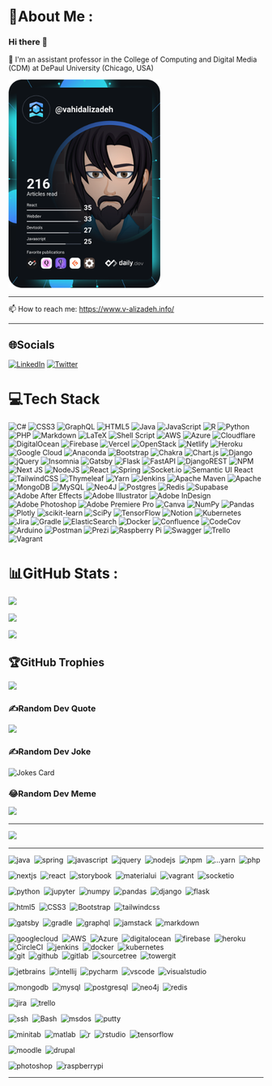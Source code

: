 # 💫About Me :
### Hi there 👋

🔭 I'm an assistant professor in the College of Computing and Digital Media (CDM) at DePaul University (Chicago, USA)

<a href="https://app.daily.dev/vahidalizadeh"><img src="https://github.com/VahidAlizadeh/VahidAlizadeh/blob/main/devcard.svg" width="300" alt="Vahid Alizadeh's Dev Card"/></a>

---

📫 How to reach me: https://www.v-alizadeh.info/

---

## 🌐Socials
[![LinkedIn](https://img.shields.io/badge/LinkedIn-%230077B5.svg?logo=linkedin&logoColor=white)](https://linkedin.com/in/vahidalizadeh) [![Twitter](https://img.shields.io/badge/Twitter-%231DA1F2.svg?logo=Twitter&logoColor=white)](https://twitter.com/vahidalizadehsk) 

# 💻Tech Stack
![C#](https://img.shields.io/badge/c%23-%23239120.svg?style=for-the-badge&logo=c-sharp&logoColor=white) ![CSS3](https://img.shields.io/badge/css3-%231572B6.svg?style=for-the-badge&logo=css3&logoColor=white) ![GraphQL](https://img.shields.io/badge/-GraphQL-E10098?style=for-the-badge&logo=graphql&logoColor=white) ![HTML5](https://img.shields.io/badge/html5-%23E34F26.svg?style=for-the-badge&logo=html5&logoColor=white) ![Java](https://img.shields.io/badge/java-%23ED8B00.svg?style=for-the-badge&logo=java&logoColor=white) ![JavaScript](https://img.shields.io/badge/javascript-%23323330.svg?style=for-the-badge&logo=javascript&logoColor=%23F7DF1E) ![R](https://img.shields.io/badge/r-%23276DC3.svg?style=for-the-badge&logo=r&logoColor=white) ![Python](https://img.shields.io/badge/python-3670A0?style=for-the-badge&logo=python&logoColor=ffdd54) ![PHP](https://img.shields.io/badge/php-%23777BB4.svg?style=for-the-badge&logo=php&logoColor=white) ![Markdown](https://img.shields.io/badge/markdown-%23000000.svg?style=for-the-badge&logo=markdown&logoColor=white) ![LaTeX](https://img.shields.io/badge/latex-%23008080.svg?style=for-the-badge&logo=latex&logoColor=white) ![Shell Script](https://img.shields.io/badge/shell_script-%23121011.svg?style=for-the-badge&logo=gnu-bash&logoColor=white) ![AWS](https://img.shields.io/badge/AWS-%23FF9900.svg?style=for-the-badge&logo=amazon-aws&logoColor=white) ![Azure](https://img.shields.io/badge/azure-%230072C6.svg?style=for-the-badge&logo=azure-devops&logoColor=white) ![Cloudflare](https://img.shields.io/badge/Cloudflare-F38020?style=for-the-badge&logo=Cloudflare&logoColor=white) ![DigitalOcean](https://img.shields.io/badge/DigitalOcean-%230167ff.svg?style=for-the-badge&logo=digitalOcean&logoColor=white) ![Firebase](https://img.shields.io/badge/firebase-%23039BE5.svg?style=for-the-badge&logo=firebase) ![Vercel](https://img.shields.io/badge/vercel-%23000000.svg?style=for-the-badge&logo=vercel&logoColor=white) ![OpenStack](https://img.shields.io/badge/Openstack-%23f01742.svg?style=for-the-badge&logo=openstack&logoColor=white) ![Netlify](https://img.shields.io/badge/netlify-%23000000.svg?style=for-the-badge&logo=netlify&logoColor=#00C7B7) ![Heroku](https://img.shields.io/badge/heroku-%23430098.svg?style=for-the-badge&logo=heroku&logoColor=white) ![Google Cloud](https://img.shields.io/badge/Google%20Cloud-%234285F4.svg?style=for-the-badge&logo=google-cloud&logoColor=white) ![Anaconda](https://img.shields.io/badge/Anaconda-%2344A833.svg?style=for-the-badge&logo=anaconda&logoColor=white) ![Bootstrap](https://img.shields.io/badge/bootstrap-%23563D7C.svg?style=for-the-badge&logo=bootstrap&logoColor=white) ![Chakra](https://img.shields.io/badge/chakra-%234ED1C5.svg?style=for-the-badge&logo=chakraui&logoColor=white) ![Chart.js](https://img.shields.io/badge/chart.js-F5788D.svg?style=for-the-badge&logo=chart.js&logoColor=white) ![Django](https://img.shields.io/badge/django-%23092E20.svg?style=for-the-badge&logo=django&logoColor=white) ![jQuery](https://img.shields.io/badge/jquery-%230769AD.svg?style=for-the-badge&logo=jquery&logoColor=white) ![Insomnia](https://img.shields.io/badge/Insomnia-black?style=for-the-badge&logo=insomnia&logoColor=5849BE) ![Gatsby](https://img.shields.io/badge/Gatsby-%23663399.svg?style=for-the-badge&logo=gatsby&logoColor=white) ![Flask](https://img.shields.io/badge/flask-%23000.svg?style=for-the-badge&logo=flask&logoColor=white) ![FastAPI](https://img.shields.io/badge/FastAPI-005571?style=for-the-badge&logo=fastapi) ![DjangoREST](https://img.shields.io/badge/DJANGO-REST-ff1709?style=for-the-badge&logo=django&logoColor=white&color=ff1709&labelColor=gray) ![NPM](https://img.shields.io/badge/NPM-%23000000.svg?style=for-the-badge&logo=npm&logoColor=white) ![Next JS](https://img.shields.io/badge/Next-black?style=for-the-badge&logo=next.js&logoColor=white) ![NodeJS](https://img.shields.io/badge/node.js-6DA55F?style=for-the-badge&logo=node.js&logoColor=white) ![React](https://img.shields.io/badge/react-%2320232a.svg?style=for-the-badge&logo=react&logoColor=%2361DAFB) ![Spring](https://img.shields.io/badge/spring-%236DB33F.svg?style=for-the-badge&logo=spring&logoColor=white) ![Socket.io](https://img.shields.io/badge/Socket.io-black?style=for-the-badge&logo=socket.io&badgeColor=010101) ![Semantic UI React](https://img.shields.io/badge/Semantic%20UI%20React-%2335BDB2.svg?style=for-the-badge&logo=SemanticUIReact&logoColor=white) ![TailwindCSS](https://img.shields.io/badge/tailwindcss-%2338B2AC.svg?style=for-the-badge&logo=tailwind-css&logoColor=white) ![Thymeleaf](https://img.shields.io/badge/Thymeleaf-%23005C0F.svg?style=for-the-badge&logo=Thymeleaf&logoColor=white) ![Yarn](https://img.shields.io/badge/yarn-%232C8EBB.svg?style=for-the-badge&logo=yarn&logoColor=white) ![Jenkins](https://img.shields.io/badge/jenkins-%232C5263.svg?style=for-the-badge&logo=jenkins&logoColor=white) ![Apache Maven](https://img.shields.io/badge/Apache%20Maven-C71A36?style=for-the-badge&logo=Apache%20Maven&logoColor=white) ![Apache](https://img.shields.io/badge/apache-%23D42029.svg?style=for-the-badge&logo=apache&logoColor=white) ![MongoDB](https://img.shields.io/badge/MongoDB-%234ea94b.svg?style=for-the-badge&logo=mongodb&logoColor=white) ![MySQL](https://img.shields.io/badge/mysql-%2300f.svg?style=for-the-badge&logo=mysql&logoColor=white) 	![Neo4J](https://img.shields.io/badge/Neo4j-008CC1?style=for-the-badge&logo=neo4j&logoColor=white) ![Postgres](https://img.shields.io/badge/postgres-%23316192.svg?style=for-the-badge&logo=postgresql&logoColor=white) ![Redis](https://img.shields.io/badge/redis-%23DD0031.svg?style=for-the-badge&logo=redis&logoColor=white) 	![Supabase](https://img.shields.io/badge/Supabase-3ECF8E?style=for-the-badge&logo=supabase&logoColor=white) ![Adobe After Effects](https://img.shields.io/badge/Adobe%20After%20Effects-9999FF.svg?style=for-the-badge&logo=Adobe%20After%20Effects&logoColor=white) ![Adobe Illustrator](https://img.shields.io/badge/adobeillustrator-%23FF9A00.svg?style=for-the-badge&logo=adobeillustrator&logoColor=white) ![Adobe InDesign](https://img.shields.io/badge/Adobe%20InDesign-49021F?style=for-the-badge&logo=adobeindesign&logoColor=white) ![Adobe Photoshop](https://img.shields.io/badge/adobephotoshop-%2331A8FF.svg?style=for-the-badge&logo=adobephotoshop&logoColor=white) ![Adobe Premiere Pro](https://img.shields.io/badge/Adobe%20Premiere%20Pro-9999FF.svg?style=for-the-badge&logo=Adobe%20Premiere%20Pro&logoColor=white) ![Canva](https://img.shields.io/badge/Canva-%2300C4CC.svg?style=for-the-badge&logo=Canva&logoColor=white) ![NumPy](https://img.shields.io/badge/numpy-%23013243.svg?style=for-the-badge&logo=numpy&logoColor=white) ![Pandas](https://img.shields.io/badge/pandas-%23150458.svg?style=for-the-badge&logo=pandas&logoColor=white) ![Plotly](https://img.shields.io/badge/Plotly-%233F4F75.svg?style=for-the-badge&logo=plotly&logoColor=white) ![scikit-learn](https://img.shields.io/badge/scikit--learn-%23F7931E.svg?style=for-the-badge&logo=scikit-learn&logoColor=white) ![SciPy](https://img.shields.io/badge/SciPy-%230C55A5.svg?style=for-the-badge&logo=scipy&logoColor=%white) ![TensorFlow](https://img.shields.io/badge/TensorFlow-%23FF6F00.svg?style=for-the-badge&logo=TensorFlow&logoColor=white) ![Notion](https://img.shields.io/badge/Notion-%23000000.svg?style=for-the-badge&logo=notion&logoColor=white) ![Kubernetes](https://img.shields.io/badge/kubernetes-%23326ce5.svg?style=for-the-badge&logo=kubernetes&logoColor=white) ![Jira](https://img.shields.io/badge/jira-%230A0FFF.svg?style=for-the-badge&logo=jira&logoColor=white) ![Gradle](https://img.shields.io/badge/Gradle-02303A.svg?style=for-the-badge&logo=Gradle&logoColor=white) ![ElasticSearch](https://img.shields.io/badge/-ElasticSearch-005571?style=for-the-badge&logo=elasticsearch) ![Docker](https://img.shields.io/badge/docker-%230db7ed.svg?style=for-the-badge&logo=docker&logoColor=white) ![Confluence](https://img.shields.io/badge/confluence-%23172BF4.svg?style=for-the-badge&logo=confluence&logoColor=white) ![CodeCov](https://img.shields.io/badge/codecov-%23ff0077.svg?style=for-the-badge&logo=codecov&logoColor=white) ![Arduino](https://img.shields.io/badge/-Arduino-00979D?style=for-the-badge&logo=Arduino&logoColor=white) ![Postman](https://img.shields.io/badge/Postman-FF6C37?style=for-the-badge&logo=postman&logoColor=white) ![Prezi](https://img.shields.io/badge/Prezi-%23000000.svg?style=for-the-badge&logo=Prezi&logoColor=white) ![Raspberry Pi](https://img.shields.io/badge/-RaspberryPi-C51A4A?style=for-the-badge&logo=Raspberry-Pi) ![Swagger](https://img.shields.io/badge/-Swagger-%23Clojure?style=for-the-badge&logo=swagger&logoColor=white) ![Trello](https://img.shields.io/badge/Trello-%23026AA7.svg?style=for-the-badge&logo=Trello&logoColor=white) ![Vagrant](https://img.shields.io/badge/vagrant-%231563FF.svg?style=for-the-badge&logo=vagrant&logoColor=white)


# 📊GitHub Stats :

![](https://github-readme-stats.vercel.app/api?username=vahidalizadeh&theme=radical&hide_border=false&include_all_commits=true&count_private=true)<br/>


<!-- ![](https://github-readme-streak-stats.herokuapp.com/?user=vahidalizadeh&theme=radical&hide_border=false)<br/> -->

![](http://github-readme-streak-stats.herokuapp.com?user=vahidalizadeh&theme=elegant&date_format=M%20j%5B%2C%20Y%5D)<br/>

![](https://github-readme-stats.vercel.app/api/top-langs/?username=vahidalizadeh&theme=radical&hide_border=false&include_all_commits=true&count_private=true&layout=compact)

## 🏆GitHub Trophies
![](https://github-profile-trophy.vercel.app/?username=vahidalizadeh&theme=darkhub&no-frame=false&no-bg=false&margin-w=4)

### ✍️Random Dev Quote
![](https://quotes-github-readme.vercel.app/api?type=horizontal&theme=tokyonight)


### ✍️Random Dev Joke
![Jokes Card](https://readme-jokes.vercel.app/api)

### 😂Random Dev Meme
<img src="https://random-memer.herokuapp.com/" width="512px"/>

---
<!-- number of visitors -->
![](https://komarev.com/ghpvc/?username=vahidalizadeh&label=Visitors+Count&color=brightgreen)

---

<!-- Languages and frameworks -->
<div>
  <img src="https://cdn.jsdelivr.net/gh/devicons/devicon/icons/java/java-original-wordmark.svg" title="java" alt="java" width="40" height="40"/>&nbsp;
  <img src="https://cdn.jsdelivr.net/gh/devicons/devicon/icons/spring/spring-original-wordmark.svg" title="spring" alt="spring" width="40" height="40"/>&nbsp;
  <img src="https://cdn.jsdelivr.net/gh/devicons/devicon/icons/javascript/javascript-original.svg" title="javascript" alt="javascript" width="40" height="40"/>&nbsp;
  <img src="https://cdn.jsdelivr.net/gh/devicons/devicon/icons/jquery/jquery-original-wordmark.svg" title="jquery" alt="jquery" width="40" height="40"/>&nbsp;
  <img src="https://cdn.jsdelivr.net/gh/devicons/devicon/icons/nodejs/nodejs-original-wordmark.svg" title="nodejs" alt="nodejs" width="40" height="40"/>&nbsp;
  <img src="https://cdn.jsdelivr.net/gh/devicons/devicon/icons/npm/npm-original-wordmark.svg" title="npm" alt="npm" width="40" height="40"/>&nbsp;
  <img src="https://cdn.jsdelivr.net/gh/devicons/devicon/icons/yarn/yarn-original-wordmark.svg" title="yarn" alt="...yarn" width="40" height="40"/>&nbsp;
  <img src="https://cdn.jsdelivr.net/gh/devicons/devicon/icons/php/php-plain.svg" title="php" alt="php" width="40" height="40"/>&nbsp;

  <img src="https://cdn.jsdelivr.net/gh/devicons/devicon/icons/nextjs/nextjs-original-wordmark.svg" title="nextjs." alt="nextjs" width="40" height="40"/>&nbsp;
  <img src="https://cdn.jsdelivr.net/gh/devicons/devicon/icons/react/react-original-wordmark.svg" title="react" alt="react" width="40" height="40"/>&nbsp;
  <img src="https://cdn.jsdelivr.net/gh/devicons/devicon/icons/storybook/storybook-original-wordmark.svg" title="storybook" alt="storybook" width="40" height="40"/>&nbsp;
  <img src="https://cdn.jsdelivr.net/gh/devicons/devicon/icons/materialui/materialui-original.svg" title="materialui" alt="materialui" width="40" height="40"/>&nbsp;
  <img src="https://cdn.jsdelivr.net/gh/devicons/devicon/icons/vagrant/vagrant-original-wordmark.svg" title="vagrant" alt="vagrant" width="40" height="40"/>&nbsp;
  <img src="https://cdn.jsdelivr.net/gh/devicons/devicon/icons/socketio/socketio-original-wordmark.svg" title="socketio" alt="socketio" width="40" height="40"/>&nbsp;

  <img src="https://cdn.jsdelivr.net/gh/devicons/devicon/icons/python/python-original-wordmark.svg" title="python" alt="python" width="40" height="40"/>&nbsp;
  <img src="https://cdn.jsdelivr.net/gh/devicons/devicon/icons/jupyter/jupyter-original-wordmark.svg" title="jupyter" alt="jupyter" width="40" height="40"/>&nbsp;
  <img src="https://cdn.jsdelivr.net/gh/devicons/devicon/icons/numpy/numpy-original-wordmark.svg" title="numpy" alt="numpy" width="40" height="40"/>&nbsp;
  <img src="https://cdn.jsdelivr.net/gh/devicons/devicon/icons/pandas/pandas-original-wordmark.svg" title="pandas" alt="pandas" width="40" height="40"/>&nbsp;
  <img src="https://cdn.jsdelivr.net/gh/devicons/devicon/icons/django/django-original.svg" title="django" alt="django" width="40" height="40"/>&nbsp;
  <img src="https://cdn.jsdelivr.net/gh/devicons/devicon/icons/flask/flask-original-wordmark.svg" title="flask" alt="flask" width="40" height="40"/>&nbsp;

  <img src="https://cdn.jsdelivr.net/gh/devicons/devicon/icons/html5/html5-original-wordmark.svg" title="html5" alt="html5" width="40" height="40"/>&nbsp;
  <img src="https://cdn.jsdelivr.net/gh/devicons/devicon/icons/css3/css3-original-wordmark.svg" title="CSS3" alt="CSS3" width="40" height="40"/>&nbsp;
  <img src="https://cdn.jsdelivr.net/gh/devicons/devicon/icons/bootstrap/bootstrap-plain-wordmark.svg" title="Bootstrap" alt="Bootstrap" width="40" height="40"/>&nbsp;
  <img src="https://cdn.jsdelivr.net/gh/devicons/devicon/icons/tailwindcss/tailwindcss-original-wordmark.svg" title="tailwindcss" alt="tailwindcss" width="40" height="40"/>&nbsp;
  
  <img src="https://cdn.jsdelivr.net/gh/devicons/devicon/icons/gatsby/gatsby-plain-wordmark.svg" title="gatsby" alt="gatsby" width="40" height="40"/>&nbsp;
  <img src="https://cdn.jsdelivr.net/gh/devicons/devicon/icons/gradle/gradle-plain-wordmark.svg" title="gradle" alt="gradle" width="40" height="40"/>&nbsp;
  <img src="https://cdn.jsdelivr.net/gh/devicons/devicon/icons/graphql/graphql-plain-wordmark.svg" title="graphql" alt="graphql" width="40" height="40"/>&nbsp;
  <img src="https://cdn.jsdelivr.net/gh/devicons/devicon/icons/jamstack/jamstack-original-wordmark.svg" title="jamstack" alt="jamstack" width="40" height="40"/>&nbsp;
  <img src="https://cdn.jsdelivr.net/gh/devicons/devicon/icons/markdown/markdown-original.svg" title="markdown" alt="markdown" width="40" height="40"/>&nbsp;
</div>

<!-- Dev Tools -->
<div>
  <img src="https://cdn.jsdelivr.net/gh/devicons/devicon/icons/googlecloud/googlecloud-original-wordmark.svg" title="googlecloud" alt="googlecloud" width="40" height="40"/>&nbsp;
  <img src="https://cdn.jsdelivr.net/gh/devicons/devicon/icons/amazonwebservices/amazonwebservices-original-wordmark.svg" title="AWS" alt="AWS" width="40" height="40"/>&nbsp;
  <img src="https://cdn.jsdelivr.net/gh/devicons/devicon/icons/azure/azure-original-wordmark.svg" title="Azure" alt="Azure" width="40" height="40"/>&nbsp;
  <img src="https://cdn.jsdelivr.net/gh/devicons/devicon/icons/digitalocean/digitalocean-original-wordmark.svg" title="digitalocean" alt="digitalocean" width="40" height="40"/>&nbsp;
  <img src="https://cdn.jsdelivr.net/gh/devicons/devicon/icons/firebase/firebase-plain-wordmark.svg" title="firebase" alt="firebase" width="40" height="40"/>&nbsp;
  <img src="https://cdn.jsdelivr.net/gh/devicons/devicon/icons/heroku/heroku-plain-wordmark.svg" title="heroku" alt="heroku" width="40" height="40"/>&nbsp;
  <img src="https://cdn.jsdelivr.net/gh/devicons/devicon/icons/circleci/circleci-plain-wordmark.svg" title="CircleCI" alt="CircleCI" width="40" height="40"/>&nbsp;
  <img src="https://cdn.jsdelivr.net/gh/devicons/devicon/icons/jenkins/jenkins-original.svg" title="jenkins" alt="jenkins" width="40" height="40"/>&nbsp;
  <img src="https://cdn.jsdelivr.net/gh/devicons/devicon/icons/docker/docker-original-wordmark.svg" title="docker" alt="docker" width="40" height="40"/>&nbsp;
  <img src="https://cdn.jsdelivr.net/gh/devicons/devicon/icons/kubernetes/kubernetes-plain-wordmark.svg" title="kubernetes" alt="kubernetes" width="40" height="40"/>&nbsp;
</div>

<!-- Other Dev Tools -->
<div>
  <img src="https://cdn.jsdelivr.net/gh/devicons/devicon/icons/git/git-original-wordmark.svg" title="git" alt="git" width="40" height="40"/>&nbsp;
  <img src="https://cdn.jsdelivr.net/gh/devicons/devicon/icons/github/github-original-wordmark.svg" title="github" alt="github" width="40" height="40"/>&nbsp;
  <img src="https://cdn.jsdelivr.net/gh/devicons/devicon/icons/gitlab/gitlab-original-wordmark.svg" title="gitlab" alt="gitlab" width="40" height="40"/>&nbsp;
  <img src="https://cdn.jsdelivr.net/gh/devicons/devicon/icons/sourcetree/sourcetree-original-wordmark.svg" title="sourcetree" alt="sourcetree" width="40" height="40"/>&nbsp;
  <img src="https://cdn.jsdelivr.net/gh/devicons/devicon/icons/towergit/towergit-original-wordmark.svg" title="towergit" alt="towergit" width="40" height="40"/>&nbsp;

  <img src="https://cdn.jsdelivr.net/gh/devicons/devicon/icons/jetbrains/jetbrains-original.svg" title="jetbrains" alt="jetbrains" width="40" height="40"/>&nbsp;
  <img src="https://cdn.jsdelivr.net/gh/devicons/devicon/icons/intellij/intellij-original-wordmark.svg" title="intellij" alt="intellij" width="40" height="40"/>&nbsp;
  <img src="https://cdn.jsdelivr.net/gh/devicons/devicon/icons/pycharm/pycharm-original-wordmark.svg" 
  title="pycharm" alt="pycharm" width="40" height="40"/>&nbsp;
  <img src="https://cdn.jsdelivr.net/gh/devicons/devicon/icons/vscode/vscode-original-wordmark.svg" title="vscode" alt="vscode" width="40" height="40"/>&nbsp;
  <img src="https://cdn.jsdelivr.net/gh/devicons/devicon/icons/visualstudio/visualstudio-plain-wordmark.svg" title="visualstudio" alt="visualstudio" width="40" height="40"/>&nbsp;

  <img src="https://cdn.jsdelivr.net/gh/devicons/devicon/icons/mongodb/mongodb-original-wordmark.svg" title="mongodb" alt="mongodb" width="40" height="40"/>&nbsp;
  <img src="https://cdn.jsdelivr.net/gh/devicons/devicon/icons/mysql/mysql-original-wordmark.svg" title="mysql" alt="mysql" width="40" height="40"/>&nbsp;
  <img src="https://cdn.jsdelivr.net/gh/devicons/devicon/icons/postgresql/postgresql-original-wordmark.svg" title="postgresql" alt="postgresql" width="40" height="40"/>&nbsp;
  <img src="https://cdn.jsdelivr.net/gh/devicons/devicon/icons/neo4j/neo4j-original-wordmark.svg" title="neo4j" alt="neo4j" width="40" height="40"/>&nbsp;
  <img src="https://cdn.jsdelivr.net/gh/devicons/devicon/icons/redis/redis-original-wordmark.svg" title="redis" alt="redis" width="40" height="40"/>&nbsp;

  <img src="https://cdn.jsdelivr.net/gh/devicons/devicon/icons/jira/jira-original-wordmark.svg" title="jira" alt="jira" width="40" height="40"/>&nbsp;
  <img src="https://cdn.jsdelivr.net/gh/devicons/devicon/icons/trello/trello-plain-wordmark.svg" title="trello" alt="trello" width="40" height="40"/>&nbsp;

  <img src="https://cdn.jsdelivr.net/gh/devicons/devicon/icons/ssh/ssh-original-wordmark.svg" title="ssh" alt="ssh" width="40" height="40"/>&nbsp;
  <img src="https://cdn.jsdelivr.net/gh/devicons/devicon/icons/bash/bash-plain.svg" title="Bash" alt="Bash" width="40" height="40"/>&nbsp;
  <img src="https://cdn.jsdelivr.net/gh/devicons/devicon/icons/msdos/msdos-original.svg" title="msdos" alt="msdos" width="40" height="40"/>&nbsp;
  <img src="https://cdn.jsdelivr.net/gh/devicons/devicon/icons/putty/putty-original.svg" title="putty" alt="putty" width="40" height="40"/>&nbsp;
</div>

<!-- Other Tools -->
<div>
  <img src="https://cdn.jsdelivr.net/gh/devicons/devicon/icons/minitab/minitab-original.svg" title="minitab" alt="minitab" width="40" height="40"/>&nbsp;
  <img src="https://cdn.jsdelivr.net/gh/devicons/devicon/icons/matlab/matlab-original.svg" title="matlab" alt="matlab" width="40" height="40"/>&nbsp;
  <img src="https://cdn.jsdelivr.net/gh/devicons/devicon/icons/r/r-original.svg" title="r" alt="r" width="40" height="40"/>&nbsp;
  <img src="https://cdn.jsdelivr.net/gh/devicons/devicon/icons/rstudio/rstudio-original.svg" title="rstudio" alt="rstudio" width="40" height="40"/>&nbsp;
  <img src="https://cdn.jsdelivr.net/gh/devicons/devicon/icons/tensorflow/tensorflow-original-wordmark.svg" title="tensorflow" alt="tensorflow" width="40" height="40"/>&nbsp;

  <img src="https://cdn.jsdelivr.net/gh/devicons/devicon/icons/moodle/moodle-original-wordmark.svg" title="moodle" alt="moodle" width="40" height="40"/>&nbsp;
  <img src="https://cdn.jsdelivr.net/gh/devicons/devicon/icons/drupal/drupal-original-wordmark.svg" title="drupal" alt="drupal" width="40" height="40"/>&nbsp;

  <img src="https://cdn.jsdelivr.net/gh/devicons/devicon/icons/photoshop/photoshop-line.svg" title="photoshop" alt="photoshop" width="40" height="40"/>&nbsp;
  <img src="https://cdn.jsdelivr.net/gh/devicons/devicon/icons/raspberrypi/raspberrypi-original-wordmark.svg" title="raspberrypi" alt="raspberrypi" width="40" height="40"/>&nbsp;
</div>

---





<!-- ================================================================================================= -->
<!-- ================================================================================================= -->
<!-- ================================================================================================= -->
<!-- RESOURCES -->
<!-- https://www.sitepoint.com/github-profile-readme/ -->
<!-- GPRM : GitHub Profile ReadMe Maker: https://github.com/VishwaGauravIn/github-profile-readme-maker -->


<!--
